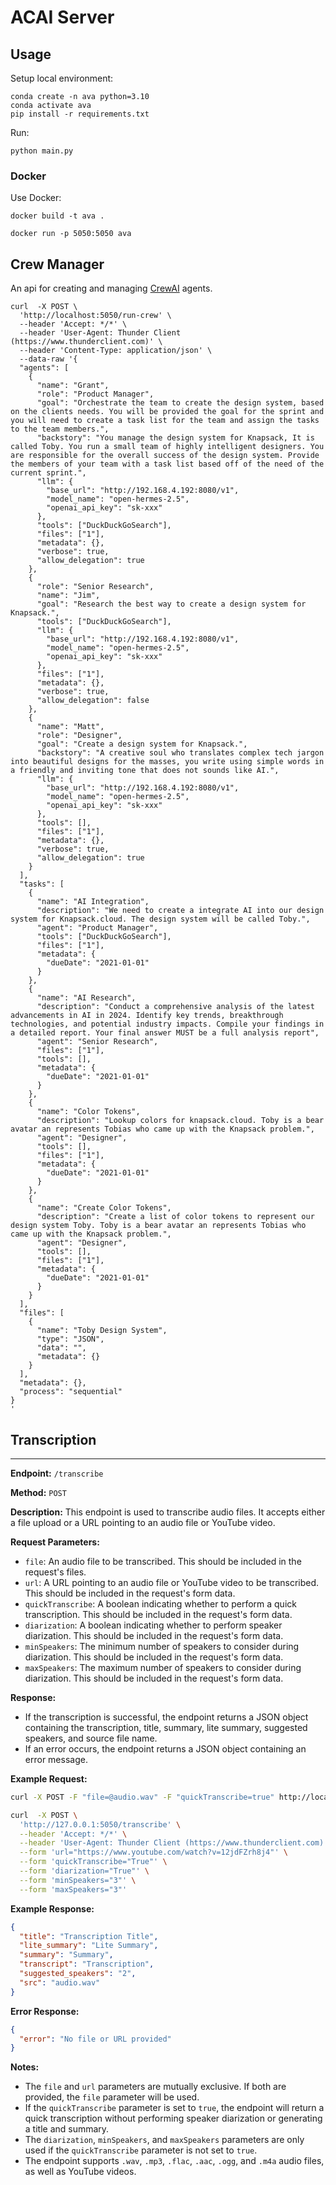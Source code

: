 # ACAI Server

## Usage

Setup local environment:

```
conda create -n ava python=3.10
conda activate ava
pip install -r requirements.txt
```

Run:

```
python main.py
```

### Docker

Use Docker:

```
docker build -t ava .
```

```
docker run -p 5050:5050 ava
```

## Crew Manager

An api for creating and managing [CrewAI](https://github.com/joaomdmoura/crewAI) agents.

```curl
curl  -X POST \
  'http://localhost:5050/run-crew' \
  --header 'Accept: */*' \
  --header 'User-Agent: Thunder Client (https://www.thunderclient.com)' \
  --header 'Content-Type: application/json' \
  --data-raw '{
  "agents": [
    {
      "name": "Grant",
      "role": "Product Manager",
      "goal": "Orchestrate the team to create the design system, based on the clients needs. You will be provided the goal for the sprint and you will need to create a task list for the team and assign the tasks to the team members.",
      "backstory": "You manage the design system for Knapsack, It is called Toby. You run a small team of highly intelligent designers. You are responsible for the overall success of the design system. Provide the members of your team with a task list based off of the need of the current sprint.",
      "llm": {
        "base_url": "http://192.168.4.192:8080/v1",
        "model_name": "open-hermes-2.5",
        "openai_api_key": "sk-xxx"
      },
      "tools": ["DuckDuckGoSearch"],
      "files": ["1"],
      "metadata": {},
      "verbose": true,
      "allow_delegation": true
    },
    {
      "role": "Senior Research",
      "name": "Jim",
      "goal": "Research the best way to create a design system for Knapsack.",
      "tools": ["DuckDuckGoSearch"],
      "llm": {
        "base_url": "http://192.168.4.192:8080/v1",
        "model_name": "open-hermes-2.5",
        "openai_api_key": "sk-xxx"
      },
      "files": ["1"],
      "metadata": {},
      "verbose": true,
      "allow_delegation": false
    },
    {
      "name": "Matt",
      "role": "Designer",
      "goal": "Create a design system for Knapsack.",
      "backstory": "A creative soul who translates complex tech jargon into beautiful designs for the masses, you write using simple words in a friendly and inviting tone that does not sounds like AI.",
      "llm": {
        "base_url": "http://192.168.4.192:8080/v1",
        "model_name": "open-hermes-2.5",
        "openai_api_key": "sk-xxx"
      },
      "tools": [],
      "files": ["1"],
      "metadata": {},
      "verbose": true,
      "allow_delegation": true
    }
  ],
  "tasks": [
    {
      "name": "AI Integration",
      "description": "We need to create a integrate AI into our design system for Knapsack.cloud. The design system will be called Toby.",
      "agent": "Product Manager",
      "tools": ["DuckDuckGoSearch"],
      "files": ["1"],
      "metadata": {
        "dueDate": "2021-01-01"
      }
    },
    {
      "name": "AI Research",
      "description": "Conduct a comprehensive analysis of the latest advancements in AI in 2024. Identify key trends, breakthrough technologies, and potential industry impacts. Compile your findings in a detailed report. Your final answer MUST be a full analysis report",
      "agent": "Senior Research",
      "files": ["1"],
      "tools": [],
      "metadata": {
        "dueDate": "2021-01-01"
      }
    },
    {
      "name": "Color Tokens",
      "description": "Lookup colors for knapsack.cloud. Toby is a bear avatar an represents Tobias who came up with the Knapsack problem.",
      "agent": "Designer",
      "tools": [],
      "files": ["1"],
      "metadata": {
        "dueDate": "2021-01-01"
      }
    },
    {
      "name": "Create Color Tokens",
      "description": "Create a list of color tokens to represent our design system Toby. Toby is a bear avatar an represents Tobias who came up with the Knapsack problem.",
      "agent": "Designer",
      "tools": [],
      "files": ["1"],
      "metadata": {
        "dueDate": "2021-01-01"
      }
    }
  ],
  "files": [
    {
      "name": "Toby Design System",
      "type": "JSON",
      "data": "",
      "metadata": {}
    }
  ],
  "metadata": {},
  "process": "sequential"
}
'
```

## Transcription

---

**Endpoint:** `/transcribe`

**Method:** `POST`

**Description:** This endpoint is used to transcribe audio files. It accepts either a file upload or a URL pointing to an audio file or YouTube video.

**Request Parameters:**

- `file`: An audio file to be transcribed. This should be included in the request's files.
- `url`: A URL pointing to an audio file or YouTube video to be transcribed. This should be included in the request's form data.
- `quickTranscribe`: A boolean indicating whether to perform a quick transcription. This should be included in the request's form data.
- `diarization`: A boolean indicating whether to perform speaker diarization. This should be included in the request's form data.
- `minSpeakers`: The minimum number of speakers to consider during diarization. This should be included in the request's form data.
- `maxSpeakers`: The maximum number of speakers to consider during diarization. This should be included in the request's form data.

**Response:**

- If the transcription is successful, the endpoint returns a JSON object containing the transcription, title, summary, lite summary, suggested speakers, and source file name.
- If an error occurs, the endpoint returns a JSON object containing an error message.

**Example Request:**

```bash
curl -X POST -F "file=@audio.wav" -F "quickTranscribe=true" http://localhost:5000/transcribe
```

```bash
curl  -X POST \
  'http://127.0.0.1:5050/transcribe' \
  --header 'Accept: */*' \
  --header 'User-Agent: Thunder Client (https://www.thunderclient.com)' \
  --form 'url="https://www.youtube.com/watch?v=12jdFZrh8j4"' \
  --form 'quickTranscribe="True"' \
  --form 'diarization="True"' \
  --form 'minSpeakers="3"' \
  --form 'maxSpeakers="3"'
```

**Example Response:**

```json
{
  "title": "Transcription Title",
  "lite_summary": "Lite Summary",
  "summary": "Summary",
  "transcript": "Transcription",
  "suggested_speakers": "2",
  "src": "audio.wav"
}
```

**Error Response:**

```json
{
  "error": "No file or URL provided"
}
```

**Notes:**

- The `file` and `url` parameters are mutually exclusive. If both are provided, the `file` parameter will be used.
- If the `quickTranscribe` parameter is set to `true`, the endpoint will return a quick transcription without performing speaker diarization or generating a title and summary.
- The `diarization`, `minSpeakers`, and `maxSpeakers` parameters are only used if the `quickTranscribe` parameter is not set to `true`.
- The endpoint supports `.wav`, `.mp3`, `.flac`, `.aac`, `.ogg`, and `.m4a` audio files, as well as YouTube videos.
